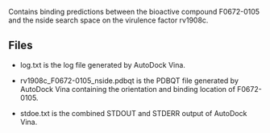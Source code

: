 Contains binding predictions between the bioactive compound F0672-0105 and the nside search space on the virulence factor rv1908c.

## Files

- log.txt is the log file generated by AutoDock Vina.

- rv1908c_F0672-0105_nside.pdbqt is the PDBQT file generated by AutoDock Vina containing the orientation and binding location of F0672-0105.

- stdoe.txt is the combined STDOUT and STDERR output of AutoDock Vina.

